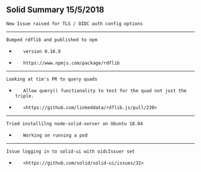 Solid Summary 15/5/2018
---
    New Issue raised for TLS / OIDC auth config options
---
    Bumped rdflib and published to npm
-        version 0.16.9
-        https://www.npmjs.com/package/rdflib
---
    Looking at tim's PR to query quads
-        Allow query() functionality to test for the quad not just the triple.
-        <https://github.com/linkeddata/rdflib.js/pull/230>
---
    Tried installilng node-solid-server on Ubuntu 18.04
-        Working on running a pod
---
    Issue logging in to solid-ui with oidcIssuer set
-        <https://github.com/solid/solid-ui/issues/32>
